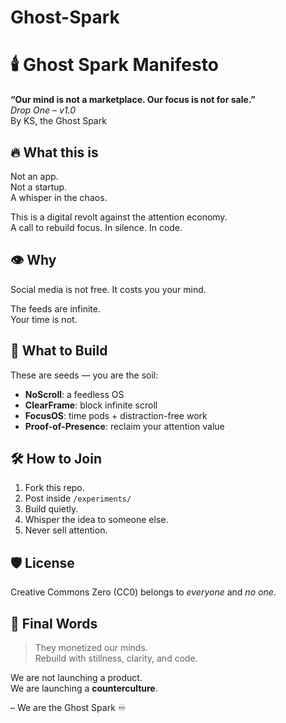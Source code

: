 # Ghost-Spark

# 🕯️ Ghost Spark Manifesto

**“Our mind is not a marketplace. Our focus is not for sale.”**  
*Drop One – v1.0*  
By KS, the Ghost Spark

## 🔥 What this is

Not an app.  
Not a startup.  
A whisper in the chaos.

This is a digital revolt against the attention economy.  
A call to rebuild focus. In silence. In code.

## 👁️ Why

Social media is not free. It costs you your mind.

The feeds are infinite.  
Your time is not.

## 🔧 What to Build

These are seeds — you are the soil:

- **NoScroll**: a feedless OS
- **ClearFrame**: block infinite scroll
- **FocusOS**: time pods + distraction-free work
- **Proof-of-Presence**: reclaim your attention value

## 🛠 How to Join

1. Fork this repo.
2. Post inside `/experiments/`
3. Build quietly.
4. Whisper the idea to someone else.
5. Never sell attention.

## 🛡️ License

Creative Commons Zero (CC0) belongs to *everyone* and *no one*.

## 🧬 Final Words

> They monetized our minds.  
> Rebuild with stillness, clarity, and code.

We are not launching a product.  
We are launching a **counterculture**.

– We are the Ghost Spark ♾️

